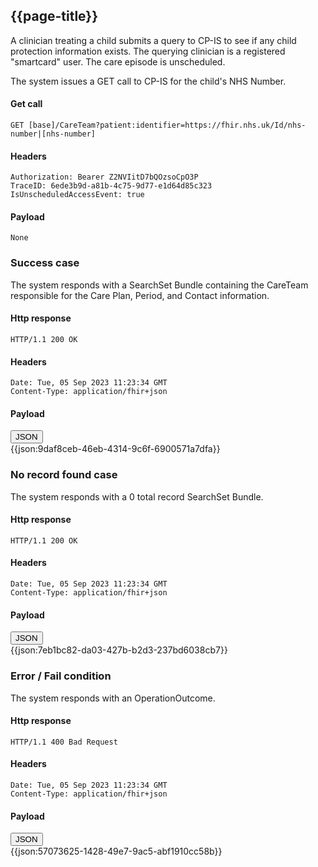 ## {{page-title}}

A clinician treating a child submits a query to CP-IS to see if any child protection information exists. The querying clinician is a registered "smartcard" user. The care episode is unscheduled.

The system issues a GET call to CP-IS for the child's NHS Number.

#### Get call

    GET [base]/CareTeam?patient:identifier=https://fhir.nhs.uk/Id/nhs-number|[nhs-number]

#### Headers

    Authorization: Bearer Z2NVIitD7bQOzsoCpO3P
    TraceID: 6ede3b9d-a81b-4c75-9d77-e1d64d85c323
    IsUnscheduledAccessEvent: true

#### Payload

    None

### Success case
<a id="success-case"></a>

The system responds with a SearchSet Bundle containing the CareTeam responsible for the Care Plan, Period, and Contact information.

#### Http response

    HTTP/1.1 200 OK

#### Headers

    Date: Tue, 05 Sep 2023 11:23:34 GMT
    Content-Type: application/fhir+json

#### Payload

<div class="tab">
  <button class="tablinks active" onclick="openTab(event, 'JSON')">JSON</button>
</div>
<div id="JSON" class="tabcontent" style="display:block">
{{json:9daf8ceb-46eb-4314-9c6f-6900571a7dfa}}
</div>

### No record found case
<a id="no-record-found-case"></a>

The system responds with a 0 total record SearchSet Bundle.

#### Http response

    HTTP/1.1 200 OK

#### Headers

    Date: Tue, 05 Sep 2023 11:23:34 GMT
    Content-Type: application/fhir+json

#### Payload

<div class="tab">
  <button class="tablinks active" onclick="openTab(event, 'JSON')">JSON</button>
</div>
<div id="JSON" class="tabcontent" style="display:block">
{{json:7eb1bc82-da03-427b-b2d3-237bd6038cb7}}
</div>

### Error / Fail condition

The system responds with an OperationOutcome.

#### Http response

    HTTP/1.1 400 Bad Request

#### Headers

    Date: Tue, 05 Sep 2023 11:23:34 GMT
    Content-Type: application/fhir+json

#### Payload

<div class="tab">
  <button class="tablinks active" onclick="openTab(event, 'JSON')">JSON</button>
</div>
<div id="JSON" class="tabcontent" style="display:block">
{{json:57073625-1428-49e7-9ac5-abf1910cc58b}}
</div>
